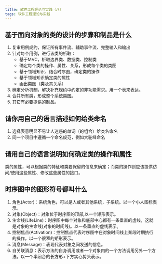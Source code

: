 ```yaml
---
title: 软件工程理论与实践（八）
tags: 软件工程理论与实践
---
```


## 基于面向对象的类的设计的步骤和制品是什么

1. 复审用例规约，保证所有事件流、辅助事件流、完整输入和输出
2. 针对每个用例，进行该类的析取：
   - 基于MVC，析取边界类、数据类、控制类
   - 确定每个类的操作、属性、关系，形成每个类的类图
   - 基于领域知识、结合时序图，确定类的操作
   - 基于领域知识确定类的属性
   - 画出类图（类及其关系）
3. 确定分析机制，解决补充规约中约定的非功能需求。用一个表来表达。
4. 合并所有类，形成整个系统类图。
5. 其它有必要提供的制品。

## 请你用自己的语言描述如何给类命名

1. 选择表意明显不易让人迷惑的单词（的组合）给类名命名
2. 同一个项目中遵循一个命名规范，例如大驼峰命名

## 请用自己的语言说明如何确定类的操作和属性

类的属性，可以根据类的特征和类要保留的信息来确定；而类的操作则应该提供访问/使用这些属性、修改这些属性的接口。

## 时序图中的图形符号都叫什么

1. 角色(Actor)：系统角色，可以是人或者其他系统，子系统。以一个小人图标表示。
2. 对象(Object)：对象位于时序图的顶部,以一个矩形表示。
3. 生命线(LifeLine)：时序图中每个对象和底部中心都有一条垂直的虚线，这就是对象的生命线(对象的时间线)。以一条垂直的虚线表示。
4. 控制焦点(Activation)：控制焦点代表时序图中在对象时间线上某段时期执行的操作。以一个很窄的矩形表示。
5. 消息(Message)：表现代表对象之间发送的信息。
6. 自关联消息：表示方法的自身调用或者一个对象内的一个方法调用另外一个方法。以一个半闭合的长方形+下方实心剪头表示。
